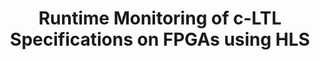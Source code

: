 ---
authors: <b>Gianluca Martino</b>, Görschwin Fey
title: Runtime Monitoring of c-LTL Specifications on FPGAs using HLS
conference: International Conference on Synthesis, Modeling, Analysis and Simulation Methods and Applications to Circuit Design (SMACD)
location: Villasimius, Italy
year: 2022
link: https://ieeexplore.ieee.org/document/9816308
---
